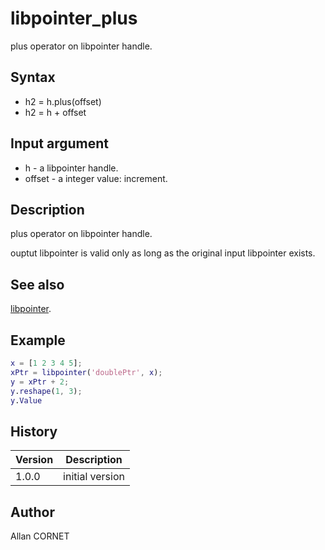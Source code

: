 # libpointer_plus

plus operator on libpointer handle.

## Syntax

- h2 = h.plus(offset)
- h2 = h + offset

## Input argument

- h - a libpointer handle.
- offset - a integer value: increment.

## Description

  <p>plus operator on libpointer handle.</p>
  <p>ouptut libpointer is valid only as long as the original input libpointer exists.</p>

## See also

[libpointer](libpointer.md).

## Example

```matlab
x = [1 2 3 4 5];
xPtr = libpointer('doublePtr', x);
y = xPtr + 2;
y.reshape(1, 3);
y.Value
```

## History

| Version | Description     |
| ------- | --------------- |
| 1.0.0   | initial version |

## Author

Allan CORNET
